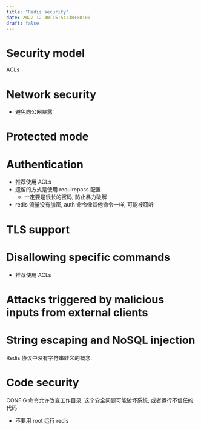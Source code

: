 ```yaml
---
title: "Redis security"
date: 2022-12-30T15:54:38+08:00
draft: false
---
```


# Security model

ACLs

# Network security

- 避免向公网暴露

# Protected mode

# Authentication

- 推荐使用 ACLs
- 遗留的方式是使用 requirepass 配置
  - 一定要是很长的密码, 防止暴力破解
- redis 流量没有加密, auth 命令像其他命令一样, 可能被窃听

# TLS support

# Disallowing specific commands

- 推荐使用 ACLs

# Attacks triggered by malicious inputs from external clients

# String escaping and NoSQL injection

Redis 协议中没有字符串转义的概念.

# Code security

CONFIG 命令允许改变工作目录, 这个安全问题可能破坏系统, 或者运行不信任的代码
- 不要用 root 运行 redis